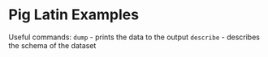 # Pig Latin Examples

Useful commands:
`dump` - prints the data to the output
`describe` - describes the schema of the dataset
